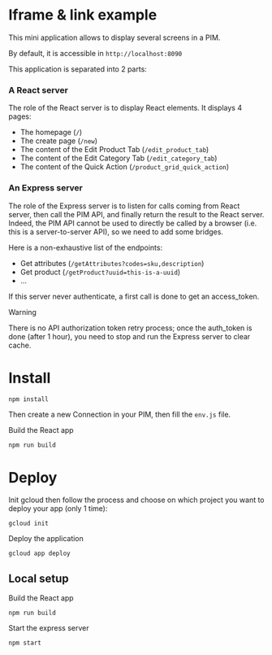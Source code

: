 # Iframe & link example

This mini application allows to display several screens in a PIM.

By default, it is accessible in `http://localhost:8090`

This application is separated into 2 parts:

### A React server

The role of the React server is to display React elements. It displays 4 pages:
- The homepage (`/`)
- The create page (`/new`)
- The content of the Edit Product Tab (`/edit_product_tab`)
- The content of the Edit Category Tab (`/edit_category_tab`)
- The content of the Quick Action (`/product_grid_quick_action`)

### An Express server

The role of the Express server is to listen for calls coming from React server, then call the PIM API, and finally return the result to the React server.
Indeed, the PIM API cannot be used to directly be called by a browser (i.e. this is a server-to-server API), so we need to add some bridges.

Here is a non-exhaustive list of the endpoints:
- Get attributes (`/getAttributes?codes=sku,description`)
- Get product (`/getProduct?uuid=this-is-a-uuid`)
- ...

If this server never authenticate, a first call is done to get an access_token.

> [!WARNING]  
> There is no API authorization token retry process; once the auth_token is done (after 1 hour), you need to stop and run the Express server to clear cache.

# Install

```
npm install
```

Then create a new Connection in your PIM, then fill the `env.js` file.

Build the React app
```
npm run build
```

# Deploy

Init gcloud then follow the process and choose on which project you want to deploy your app (only 1 time):
```
gcloud init
```

Deploy the application
```
gcloud app deploy
```

## Local setup

Build the React app
```
npm run build
```

Start the express server
```
npm start
```
